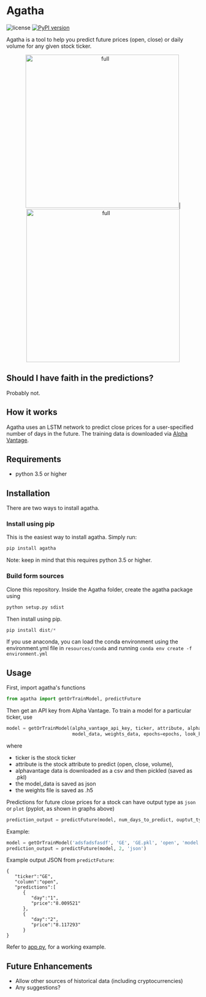 # Agatha
![license](https://img.shields.io/hexpm/l/plug.svg) [![PyPI version](https://badge.fury.io/py/agatha.svg)](https://badge.fury.io/py/agatha)


Agatha is a tool to help you predict future prices (open, close) or daily volume for any given stock ticker.

<p align="center">
<img src="https://github.com/driemworks/agatha/blob/master/resources/images/full.PNG?raw=true" alt="full" width="400" height="400">|<img src="https://github.com/driemworks/agatha/blob/master/resources/images/prediction.PNG?raw=true" alt="full" width="400" height="400">
</p>

## Should I have faith in the predictions?
Probably not. 

## How it works
Agatha uses an LSTM network to predict close prices for a user-specified number of days in the future. The training data is downloaded via [Alpha Vantage](https://www.alphavantage.co/).

## Requirements
- python 3.5 or higher

## Installation
There are two ways to install agatha.

### Install using pip
This is the easiest way to install agatha. Simply run:

```bash
pip install agatha
```

Note: keep in mind that this requires python 3.5 or higher.

### Build form sources
Clone this repository. Inside the Agatha folder, create the agatha package using
``` python
python setup.py sdist
```
Then install using pip. 
``` python
pip install dist/*
```

If you use anaconda, you can load the conda environment using the environment.yml file in `resources/conda`
and running ```conda env create -f environment.yml```

## Usage
First, import agatha's functions 
```python
from agatha import getOrTrainModel, predictFuture
```

Then get an API key from Alpha Vantage. 
To train a model for a  particular ticker, use
``` python
model = getOrTrainModel(alpha_vantage_api_key, ticker, attribute, alphavantage_data,
						model_data, weights_data, epochs=epochs, look_back=look_back)
```
where 
- ticker is the stock ticker
- attribute is the stock attribute to predict (open, close, volume),
- alphavantage data is downloaded as a csv and then pickled (saved as .pkl)
- the model_data is saved as json
- the weights file is saved as .h5

Predictions for future close prices for a stock can have output type as `json` or `plot` (pyplot, as shown in graphs above) 
``` python
prediction_output = predictFuture(model, num_days_to_predict, ouptut_type)
```

Example:

```python
model = getOrTrainModel('adsfadsfasdf', 'GE', 'GE.pkl', 'open', 'model.json', 'weights.h5')
prediction_output = predictFuture(model, 2, 'json')
```

Example output JSON from `predictFuture`:
```
{
   "ticker":"GE",
   "column":"open",
   "predictions":[
      {
         "day":"1",
         "price":"8.009521"
      },
      {
         "day":"2",
         "price":"8.117293"
      }
}
```
Refer to [app.py](https://github.com/driemworks/agatha/blob/master/examples/app.py), for a working example.

## Future Enhancements
- Allow other sources of historical data (including cryptocurrencies)
- Any suggestions?
  
